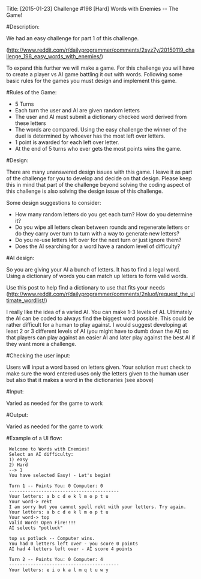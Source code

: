 Title: [2015-01-23] Challenge #198 [Hard] Words with Enemies -- The Game!

#Description:

We had an easy challenge for part 1 of this challenge. 

(http://www.reddit.com/r/dailyprogrammer/comments/2syz7y/20150119_challenge_198_easy_words_with_enemies/)

To expand this further we will make a game. For this challenge you will have to create a player vs AI game battling it out with words. Following some basic rules for the games you must design and implement this game.

#Rules of the Game:

* 5 Turns
* Each turn the user and AI are given random letters
* The user and AI must submit a dictionary checked word derived from these letters
* The words are compared. Using the easy challenge the winner of the duel is determined by whoever has the most left over letters.
* 1 point is awarded for each left over letter.
* At the end of 5 turns who ever gets the most points wins the game.

#Design:

There are many unanswered design issues with this game. I leave it as part of the challenge for you to develop and decide on that design. Please keep this in mind that part of the challenge beyond solving the coding aspect of this challenge is also solving the design issue of this challenge.

Some design suggestions to consider:

* How many random letters do you get each turn? How do you determine it?
* Do you wipe all letters clean between rounds and regenerate letters or do they carry over turn to turn with a way to generate new letters?
* Do you re-use letters left over for the next turn or just ignore them?
* Does the AI searching for a word have a random level of difficulty? 

#AI design:

So you are giving your AI a bunch of letters. It has to find a legal word. Using a dictionary of words you can match up letters to form valid words.

Use this post to help find a dictionary to use that fits your needs (http://www.reddit.com/r/dailyprogrammer/comments/2nluof/request_the_ultimate_wordlist/)

I really like the idea of a varied AI. You can make 1-3 levels of AI. Ultimately the AI can be coded to always find the biggest word possible. This could be rather difficult for a human to play against. I would suggest developing at least 2 or 3 different levels of AI (you  might have to dumb down the AI) so that players can play against an easier AI and later play against the best AI if they want more a challenge.

#Checking the user input:

Users will input a word based on letters given. Your solution must check to make sure the word entered uses only the letters given to the human user but also that it makes a word in the dictionaries (see above)

#Input: 

Varied as needed for the game to work

#Output:

Varied as needed for the game to work

#Example of a UI flow:

     Welcome to Words with Enemies!
     Select an AI difficulty:
     1) easy
     2) Hard
     --> 1
     You have selected Easy! - Let's begin!
     
     Turn 1 -- Points You: 0 Computer: 0
     -----------------------------------------
     Your letters: a b c d e k l m o p t u
     Your word-> rekt
     I am sorry but you cannot spell rekt with your letters. Try again.
     Your letters: a b c d e k l m o p t u
     Your word-> top
     Valid Word! Open Fire!!!!
     AI selects "potluck"

     top vs potluck -- Computer wins.
     You had 0 letters left over - you score 0 points
     AI had 4 letters left over - AI score 4 points
     
     Turn 2 -- Points You: 0 Computer: 4
     -----------------------------------------
     Your letters: e i o k a l m q t u w y
